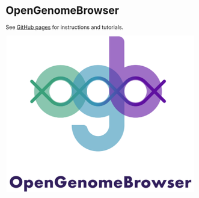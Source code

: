 # OpenGenomeBrowser

See [GitHub pages](https://opengenomebrowser.github.io/opengenomebrowser/) for instructions and tutorials.

<div align="center">
<a href="https://opengenomebrowser.github.io/opengenomebrowser/">
    <img src="https://raw.githubusercontent.com/opengenomebrowser/opengenomebrowser/master/website/static/global/customicons/ogb-full.svg"
    width="500px">
</a>
</div>
